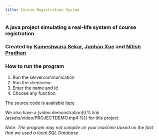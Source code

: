 ```yaml
---
title: Course Registration System
---
```


### A java project simulating a real-life system of course registration
### Created by [Kameshwara Sekar](mailto:kameshwara.sekar1@ucalgary.ca), [Junhao Xue](mailto:junhao.xue1@ucalgary.ca) and [Nitish Pradhan](mailto:nitish.pradhan@ucalgary.ca)

### How to run the program
1. Run the servercommunication 
2. Run the clientview 
3. Enter the name and id
4. Choose any function

The source code is available [here](https://github.com/BGDanny/]Course-Registration-System)

We also have a [video demonstration]({% link /assets/video/PROJECTDEMO.mp4 %}) for this project 

*Note: The program may not compile on your machine based on the fact that we used a local SQL Database*